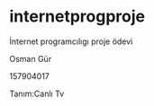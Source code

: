 # internetprogproje
İnternet programcılıgı proje ödevi
<p>Osman Gür<p>
<p>157904017<p>
<p>Tanım:Canlı Tv<p>
